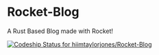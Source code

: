 # Rocket-Blog
A Rust Based Blog made with Rocket!

[ ![Codeship Status for hiimtaylorjones/Rocket-Blog](https://app.codeship.com/projects/d07f4eb0-2e16-0135-0a79-3e373da172dc/status?branch=master)](https://app.codeship.com/projects/224945)
